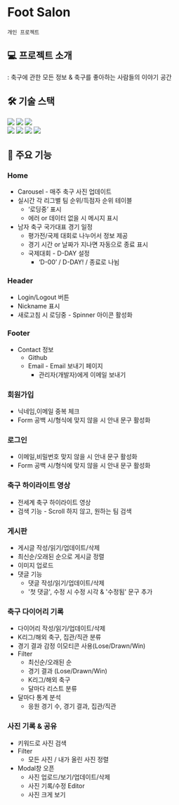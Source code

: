 # Foot Salon
`개인 프로젝트`

## 💻 프로젝트 소개
: 축구에 관한 모든 정보 & 축구를 좋아하는 사람들의 이야기 공간

## 🛠 기술 스택
<div>
  <img src="https://img.shields.io/badge/React-61DAFB?style=flat-square&logo=React&logoColor=white"/>
  <img src="https://img.shields.io/badge/TypeScript-3178C6?style=flat-square&logo=TypeScript&logoColor=white"/>
  <img src="https://img.shields.io/badge/Firebase-FFCA28?style=flat-square&logo=Firebase&logoColor=white"/>
</div>
<div>
  <img src="https://img.shields.io/badge/Redux Toolkit-764ABC?style=flat-square&logo=Redux Toolkit&logoColor=white"/>
  <img src="https://img.shields.io/badge/Axios-5A29E4?style=flat-square&logo=Axios&logoColor=white"/>
  <img src="https://img.shields.io/badge/Styled--components-DB7093?style=flat-square&logo=Styled--components&logoColor=white"/>
  <img src="https://img.shields.io/badge/Figma-F24E1E?style=flat-square&logo=Figma&logoColor=white"/>
</div>

## 📌 주요 기능
### Home
- Carousel - 매주 축구 사진 업데이트
- 실시간 각 리그별 팀 순위/득점자 순위 테이블
    - ‘로딩중’ 표시
    - 에러 or 데이터 없을 시 메시지 표시
- 남자 축구 국가대표 경기 일정
    - 평가전/국제 대회로 나누어서 정보 제공
    - 경기 시간 or 날짜가 지나면 자동으로 종료 표시
    - 국제대회 - D-DAY 설정
        - ‘D-00’ / D-DAY! / 종료로 나뉨
          
### Header
- Login/Logout 버튼
- Nickname 표시
- 새로고침 시 로딩중 - Spinner 아이콘 활성화

### Footer
- Contact 정보
    - Github
    - Email - Email 보내기 페이지
      - 관리자(개발자)에게 이메일 보내기
      
### 회원가입
- 닉네임,이메일 중복 체크
- Form 공백 시/형식에 맞지 않을 시 안내 문구 활성화
  
### 로그인
- 이메일,비밀번호 맞지 않을 시 안내 문구 활성화
- Form 공백 시/형식에 맞지 않을 시 안내 문구 활성화
  
### 축구 하이라이트 영상
* 전세계 축구 하이라이트 영상
* 검색 기능 - Scroll 하지 않고, 원하는 팀 검색

### 게시판
- 게시글 작성/읽기/업데이트/삭제 
- 최신순/오래된 순으로 게시글 정렬
- 이미지 업로드
- 댓글 기능
    - 댓글 작성/읽기/업데이트/삭제
    - '첫 댓글', 수정 시 수정 시각 & '수정됨' 문구 추가
 
### 축구 다이어리 기록
- 다이어리 작성/읽기/업데이트/삭제
- K리그/해외 축구, 집관/직관 분류
- 경기 결과 감정 이모티콘 사용(Lose/Drawn/Win)
- Filter
    - 최신순/오래된 순
    - 경기 결과 (Lose/Drawn/Win)
    - K리그/해외 축구
    - 달마다 리스트 분류
- 달마다 통계 분석
    - 응원 경기 수, 경기 결과, 집관/직관
      
### 사진 기록 & 공유
- 키워드로 사진 검색
- Filter
    - 모든 사진 / 내가 올린 사진 정렬
- Modal창 오픈
    - 사진 업로드/보기/업데이트/삭제
    - 사진 기록/수정 Editor
    - 사진 크게 보기
